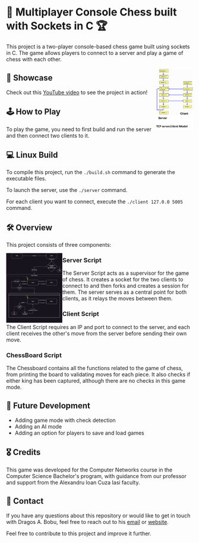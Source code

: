 # 🎲 Multiplayer Console Chess built with Sockets in C 🏆

This project is a two-player console-based chess game built using sockets in C. 
The game allows players to connect to a server and play a game of chess with each other.

<img align="right" src="https://github.com/BobuDragos/MultiplayerChess/blob/main/TCP%20Explained.png" width="20%" />

## 🎥 Showcase
Check out this [YouTube video](https://www.youtube.com/watch?v=Vd_fVtrs2P8&list=PL-j3UE1st04DPCC_Em-48laJLwJhntyAW&index=1&t=2s&ab_channel=dragosel505) to see the project in action!

## 🕹️ How to Play
To play the game, you need to first build and run the server and then connect two clients to it.

## 💻 Linux Build
To compile this project, run the `./build.sh` command to generate the executable files.

To launch the server, use the `./server` command.

For each client you want to connect, execute the `./client 127.0.0 5005` command.

## 🛠️ Overview
This project consists of three components:


<img align="left" src="https://github.com/BobuDragos/MultiplayerChess/blob/main/chessServerDiagram.png" width="30%" />

### Server Script
The Server Script acts as a supervisor for the game of chess. It creates a socket for the two clients to connect to and then forks and creates a session for them. The server serves as a central point for both clients, as it relays the moves between them. 

### Client Script
The Client Script requires an IP and port to connect to the server, and each client receives the other's move from the server before sending their own move. 

### ChessBoard Script
The Chessboard contains all the functions related to the game of chess, from printing the board to validating moves for each piece. It also checks if either king has been captured, although there are no checks in this game mode.

## 🚀 Future Development
- Adding game mode with check detection
- Adding an AI mode
- Adding an option for players to save and load games

## 🎖️ Credits
This game was developed for the Computer Networks course in the Computer Science Bachelor's program, 
with guidance from our professor and support from the Alexandru Ioan Cuza Iasi faculty. 

## 🤝 Contact
If you have any questions about this repository or would like to get in touch with Dragos A. Bobu, 
feel free to reach out to his [email](mailto:bobudragos0@gmail.com?subject=[GitHub]TCPChess%20Interest) or [website](https://bobudragos.github.io/).

Feel free to contribute to this project and improve it further.

